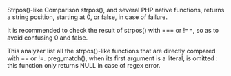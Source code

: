 Strpos()-like Comparison
strpos(), and several PHP native functions, returns a string position, starting at 0, or false, in case of failure. 

<?php

// This is the best comparison
if (strpos($string, 'a') === false) { }

// This is OK, as 2 won't be mistaken with false
if (strpos($string, 'a') == 2) { }

// strpos is one of the 26 functions that may behave this way
if (preg_match($regex, $string)) { } 

// This works like above, catching the value for later reuse
if ($a = strpos($string, 'a')) { }

// This misses the case where 'a' is the first char of the string
if (strpos($string, 'a')) { }

// This misses the case where 'a' is the first char of the string, just like above
if (strpos($string, 'a') == 0) { }

?>

It is recommended to check the result of strpos() with === or !==, so as to avoid confusing 0 and false. 

This analyzer list all the strpos()-like functions that are directly compared with == or !=. preg_match(), when its first argument is a literal, is omitted : this function only returns NULL in case of regex error. 

